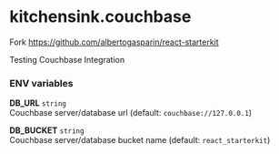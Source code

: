 # kitchensink.couchbase

Fork https://github.com/albertogasparin/react-starterkit

Testing Couchbase Integration

### ENV variables

**DB_URL** `string`    
Couchbase server/database url (default: `couchbase://127.0.0.1`)

**DB_BUCKET** `string`   
Couchbase server/database bucket name (default: `react_starterkit`)
